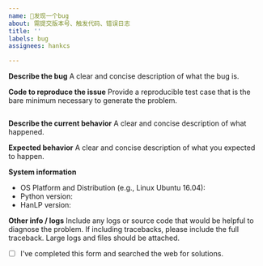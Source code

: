 ```yaml
---
name: 🐛发现一个bug
about: 需提交版本号、触发代码、错误日志
title: ''
labels: bug
assignees: hankcs

---
```


<!--
感谢找出bug，请认真填写下表：
-->

**Describe the bug**
A clear and concise description of what the bug is.

**Code to reproduce the issue**
Provide a reproducible test case that is the bare minimum necessary to generate the problem.

```python
```

**Describe the current behavior**
A clear and concise description of what happened.

**Expected behavior**
A clear and concise description of what you expected to happen.

**System information**
- OS Platform and Distribution (e.g., Linux Ubuntu 16.04):
- Python version:
- HanLP version:

**Other info / logs**
Include any logs or source code that would be helpful to diagnose the problem. If including tracebacks, please include the full traceback. Large logs and files should be attached.

* [ ] I've completed this form and searched the web for solutions.
<!-- ⬆️此处务必勾选，否则你的issue会被机器人自动删除！ -->
<!-- ⬆️此处务必勾选，否则你的issue会被机器人自动删除！ -->
<!-- ⬆️此处务必勾选，否则你的issue会被机器人自动删除！ -->